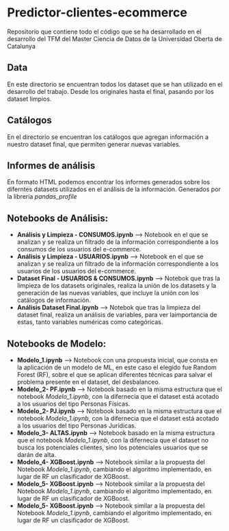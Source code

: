 # Predictor-clientes-ecommerce
Repositorio que contiene todo el código que se ha desarrollado en el desarrollo del TFM del Master Ciencia de Datos de la Universidad Oberta de Catalunya

## Data
En este directorio se encuentran todos los dataset que se han utilizado en el desarrollo del trabajo. Desde los originales hasta el final, pasando por los dataset limpios.

## Catálogos
En el directorio se encuentran los catálogos que agregan información a nuestro dataset final, que permiten generar nuevas variables.

## Informes de análisis
En formato HTML podemos encontrar los informes generados sobre los diferntes datasets utilizados en el análisis de la información. Generados por la librería *pandas_profile*

## Notebooks de Análisis:
* **Análisis y Limpieza - CONSUMOS.ipynb**  --> Notebook en el que se analizan y se realiza un filtrado de la información correspondiente a los consumos de los usuarios del e-commerce.
* **Análisis y Limpieza - USUARIOS.ipynb**  --> Notebook en el que se analizan y se realiza un filtrado de la información correspondiente a los usuarios de los usuarios del e-commerce.
* **Dataset Final - USUARIOS & CONSUMOS.ipynb**  --> Notebok que tras la limpieza de los datasets originales, realiza la unión de los datasets y la generación de las nuevas variables, que incluye la unión con los catálogos de información.
* **Análisis Dataset Final.ipynb**  --> Notebok que tras la limpieza del dataset final, realiza un análisis de variables, para ver laimportancia de estas, tanto variables numéricas como categóricas.

## Notebooks de Modelo:
* **Modelo_1.ipynb**  --> Notebook con una propuesta inicial, que consta en la aplicación de un modelo de ML, en este caso el elegido fue Random Forest (RF), sobre el que se aplican diferentes técnicas para salvar el problema presente en el dataset, del desbalanceo.
* **Modelo_2- PF.ipynb**  --> Notebook basado en la misma estructura que el notebook *Modelo_1.ipynb*, con la difernecia que el dataset está acotado a los usuarios del tipo Personas Físicas.
* **Modelo_2- PJ.ipynb**  --> Notebook basado en la misma estructura que el notebook *Modelo_1.ipynb*, con la difernecia que el dataset está acotado a los usuarios del tipo Personas Jurídicas.
* **Modelo_3- ALTAS.ipynb**  --> Notebook basado en la misma estructura que el notebook *Modelo_1.ipynb*, con la difernecia que el dataset no busca los potenciales clientes, sino los potenciales usuarios que se darán de alta.
* **Modelo_4- XGBoost.ipynb**  --> Notebook similar a la propuesta del Notebook *Modelo_1.ipynb*, cambiando el algoritmo implementado, en lugar de RF un clasificador de XGBoost.
* **Modelo_5- XGBoost.ipynb**  --> Notebook similar a la propuesta del Notebook *Modelo_1.ipynb*, cambiando el algoritmo implementado, en lugar de RF un clasificador de XGBoost.
* **Modelo_5- XGBoost.ipynb**  --> Notebook similar a la propuesta del Notebook *Modelo_1.ipynb*, cambiando el algoritmo implementado, en lugar de RF un clasificador de XGBoost.
